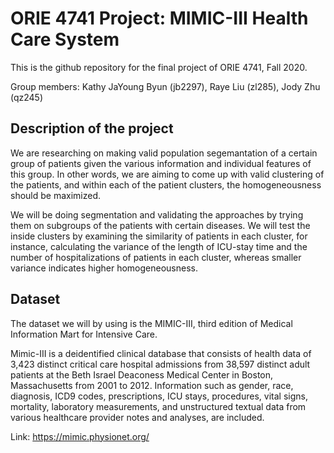 # ORIE 4741 Project: MIMIC-III Health Care System
This is the github repository for the final project of ORIE 4741, Fall 2020.

Group members: Kathy JaYoung Byun (jb2297), Raye Liu (zl285), Jody Zhu (qz245)

## Description of the project 
We are researching on making valid population segemantation of a certain group of patients given the various information and individual features of this group. In other words, we are aiming to come up with valid clustering of the patients, and within each of the patient clusters, the homogeneousness should be maximized.

We will be doing segmentation and validating the approaches by trying them on subgroups of the patients with certain diseases. We will test the inside clusters by examining the similarity of patients in each cluster, for instance, calculating the variance of the length of ICU-stay time and the number of hospitalizations of patients in each cluster, whereas smaller variance indicates higher homogeneousness.

## Dataset
The dataset we will by using is the MIMIC-III, 
third edition of Medical Information Mart for Intensive Care. 

Mimic-III is a deidentified clinical database that consists of health data of 3,423 distinct critical care hospital admissions from 38,597 distinct adult patients at the Beth Israel Deaconess Medical Center in Boston, Massachusetts from 2001 to 2012. Information such as gender, race, diagnosis, ICD9 codes, prescriptions, ICU stays, procedures, vital signs, mortality, laboratory measurements, and unstructured textual data from various healthcare provider notes and analyses, are included.

Link: https://mimic.physionet.org/